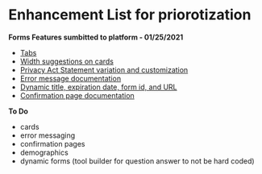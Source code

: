 # Enhancement List for priorotization

**Forms Features sumbitted to platform - 01/25/2021**

- [Tabs](https://github.com/department-of-veterans-affairs/vets-design-system-documentation/issues/379)
- [Width suggestions on cards](https://github.com/department-of-veterans-affairs/vets-design-system-documentation/issues/380)
- [Privacy Act Statement variation and customization](https://github.com/department-of-veterans-affairs/vets-design-system-documentation/issues/381)
- [Error message documentation](https://github.com/department-of-veterans-affairs/vets-design-system-documentation/issues/382)
- [Dynamic title, expiration date, form id, and URL](https://github.com/department-of-veterans-affairs/vets-design-system-documentation/issues/383)
- [Confirmation page documentation](https://github.com/department-of-veterans-affairs/vets-design-system-documentation/issues/384)

**To Do**

- cards
- error messaging
- confirmation pages
- demographics
- dynamic forms (tool builder for question answer to not be hard coded)
